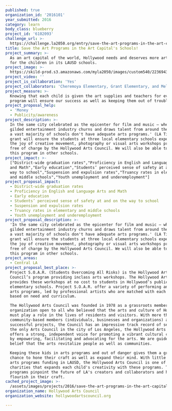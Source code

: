 ```yaml
---
published: true
organization_id: '2016101'
year_submitted: 2016
category: learn
body_class: blueberry
project_id: '6102093'
challenge_url: >-
  https://challenge.la2050.org/entry/save-the-art-programs-in-the-art-capitals-schools!
title: Save the Art Programs in the Art Capital's Schools!
project_summary: >-
  As an art capital of the world, Hollywood needs and deserves more art programs
  for the children in its LAUSD schools.
project_image: >-
  https://skild-prod.s3.amazonaws.com/myla2050/images/custom540/2236943265741-team89.jpg
project_video: ''
project_is_collaboration: 'Yes'
project_collaborators: 'Cheremoya Elementary, Grant Elementary, and Melrose Elementary'
project_measure: >-
  Knowing that each child is given the art supplies and teachers for every
  program will ensure our success as well as keeping them out of trouble.
project_proposal_help:
  - 'Money '
  - Publicity/awareness
project_description: >-
  In the same city celebrated as the epicenter for film and music — where a
  gilded entertainment industry churns and draws talent from around the world —
  a vast majority of schools don't have adequate arts programs.' (LA Times) This
  grant will ensure the students at three local elementary schools experience
  the joy of creative movement, photography or visual arts workshops provided
  free of charge by the Hollywood Arts Council. We will also be able to expand
  this program in other schools.
project_impact: >-
  ["District-wide graduation rates","Proficiency in English and Language Arts
  and Math","Early education","Students’ perceived sense of safety at and on the
  way to school","Suspension and expulsion rates","Truancy rates in elementary
  and middle schools","Youth unemployment and underemployment"]
project_proposal_impact:
  - District-wide graduation rates
  - Proficiency in English and Language Arts and Math
  - Early education
  - Students’ perceived sense of safety at and on the way to school
  - Suspension and expulsion rates
  - Truancy rates in elementary and middle schools
  - Youth unemployment and underemployment
project_proposal_description: >-
  'In the same city celebrated as the epicenter for film and music — where a
  gilded entertainment industry churns and draws talent from around the world —
  a vast majority of schools don't have adequate arts programs.' (LA Times) This
  grant will ensure the students at three local elementary schools experience
  the joy of creative movement, photography or visual arts workshops provided
  free of charge by the Hollywood Arts Council. We will also be able to expand
  this program in other schools.
project_areas:
  - Central LA
project_proposal_best_place: >-
  Project S.O.A.R. (Students Overcoming All Risks) is the Hollywood Arts
  Council’s program providing inclass arts workshops. The Hollywood Arts Council
  provides these workshops at no cost to students in Hollywood’s public
  elementary schools. Project S.O.A.R. offer a variety of performing and visual
  arts programs, led by professional artists who are matched with each school
  based on need and curriculum.

  The Hollywood Arts Council was founded in 1978 as a grassroots membership
  organization open to all who believed that the arts and culture of Hollywood
  must play a role in the lives of residents and visitors. With more than 500
  community-based members (individuals, businesses and organizations) and many
  successful projects, the Council has an impressive track record of service. As
  the only Arts Council in the city of Los Angeles, the Hollywood Arts Council
  offers a strong, independent voice for promoting a vibrant cultural community
  by empowering, facilitating and advocating for the arts. We are guided by the
  belief that the arts revitalize people as well as communities.

  Keeping these kids in arts programs and out of danger gives them a great
  chance to hone their craft as well as expand their mind. With little to no
  arts programs funding in LAUSD, the Hollywood Arts Council is one of few
  charities that expands each child's creativity with these programs. These
  programs pinpoint the future of LA's creators and collaborators and help them
  flourish in their craft.
cached_project_image: >-
  /assets/images/projects/2016/save-the-art-programs-in-the-art-capitals-schools/skild-prod.s3.amazonaws.com/myla2050/images/custom540/2236943265741-team89.jpg
organization_name: Hollywood Arts Council
organization_website: hollywoodartscouncil.org

---
```

